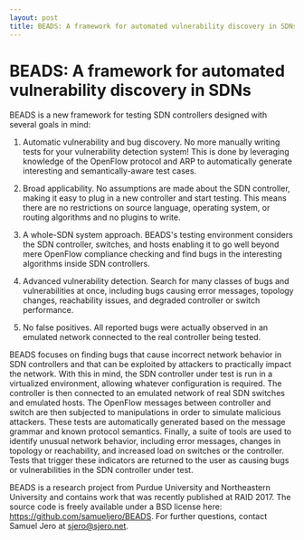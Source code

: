 ```yaml
---
layout: post
title: BEADS: A framework for automated vulnerability discovery in SDNs
---
```



BEADS: A framework for automated vulnerability discovery in SDNs
================================================================

BEADS is a new framework for testing SDN controllers designed with several goals in mind:

1. Automatic vulnerability and bug discovery. No more manually writing tests for your vulnerability detection system! This is done by leveraging knowledge of the OpenFlow protocol and ARP to automatically generate interesting and semantically-aware test cases.

2. Broad applicability. No assumptions are made about the SDN controller, making it easy to plug in a new controller and start testing. This means there are no restrictions on source language, operating system, or routing algorithms and no plugins to write.

3. A whole-SDN system approach. BEADS's testing environment considers the SDN controller, switches, and hosts enabling it to go well beyond mere OpenFlow compliance checking and find bugs in the interesting algorithms inside SDN controllers.

4. Advanced vulnerability detection. Search for many classes of bugs and vulnerabilities at once, including bugs causing error messages, topology changes, reachability issues, and degraded controller or switch performance.

5. No false positives. All reported bugs were actually observed in an emulated network connected to the real controller being tested.

BEADS focuses on finding bugs that cause incorrect network behavior in SDN controllers and that can be exploited by attackers to practically impact the network. With this in mind, the SDN controller under test is run in a virtualized environment, allowing whatever configuration is required. The controller is then connected to an emulated network of real SDN switches and emulated hosts. The OpenFlow messages between controller and switch are then subjected to manipulations in order to simulate malicious attackers. These tests are automatically generated based on the message grammar and known protocol semantics. Finally, a suite of tools are used to identify unusual network behavior, including error messages, changes in topology or reachability, and increased load on switches or the controller. Tests that trigger these indicators are returned to the user as causing bugs or vulnerabilities in the SDN controller under test.

BEADS is a research project from Purdue University and Northeastern University and contains work that was recently published at RAID 2017. The source code is freely available under a BSD license here: https://github.com/samueljero/BEADS. For further questions, contact Samuel Jero at <sjero@sjero.net>.
